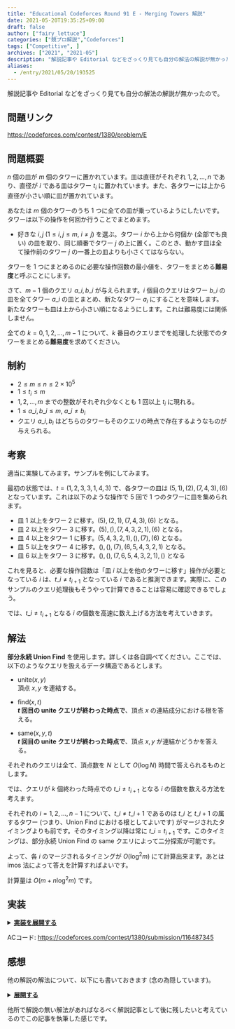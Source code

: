 ```yaml
---
title: "Educational Codeforces Round 91 E - Merging Towers 解説"
date: 2021-05-20T19:35:25+09:00
draft: false
author: ["fairy_lettuce"]
categories: ["競プロ解説","Codeforces"]
tags: ["Competitive", ]
archives: ["2021", "2021-05"]
description: "解説記事や Editorial などをざっくり見ても自分の解法の解説が無かったので。 問題リンク https://codeforces.com/contest/1380/problem/E 問題概要 個の皿が 個のタワーに置かれています。皿は直径がそれぞれ であり、直径が である…"
aliases:
  - /entry/2021/05/20/193525
---
```


<!-- 解説ブログ テンプレ -->

解説記事や Editorial などをざっくり見ても自分の解法の解説が無かったので。

## 問題リンク

https://codeforces.com/contest/1380/problem/E

## 問題概要

$n$ 個の皿が $m$ 個のタワーに置かれています。皿は直径がそれぞれ $1,2,\dots,n$ であり、直径が $i$ である皿はタワー $t_i$ に置かれています。また、各タワーには上から直径が小さい順に皿が置かれています。

あなたは $m$ 個のタワーのうち $1$ つに全ての皿が乗っているようにしたいです。タワーは以下の操作を何回か行うことでまとめます。

- 好きな $i,j\ (1\le i,j\le m,\ i\ne j)$ を選ぶ。タワー $i$ から上から何個か (全部でも良い) の皿を取り、同じ順番でタワー $j$ の上に置く。このとき、動かす皿は全て操作前のタワー $j$ の一番上の皿よりも小さくてはならない。

タワーを $1$ つにまとめるのに必要な操作回数の最小値を、タワーをまとめる<b>難易度</b>と呼ぶことにします。

さて、$m-1$ 個のクエリ $a\_i,b\_i$ が与えられます。$i$ 個目のクエリはタワー $b\_i$ の皿を全てタワー $a\_i$ の皿とまとめ、新たなタワー $a_i$ にすることを意味します。新たなタワーも皿は上から小さい順になるようにします。これは難易度には関係しません。

全ての $k=0,1,2,\dots,m-1$ について、$k$ 番目のクエリまでを処理した状態でのタワーをまとめる<b>難易度</b>を求めてください。

## 制約

- $2\le m\le n\le 2\times 10^5$
- $1\le t_i\le m$
- $1,2,\dots,m$ までの整数がそれぞれ少なくとも 1 回以上 $t_i$ に現れる。
- $1\le a\_i,b\_i\le m,\ a\_i\ne b_i$
- クエリ $a\_i,b_i$ はどちらのタワーもそのクエリの時点で存在するようなものが与えられる。

<!--more-->

## 考察

適当に実験してみます。サンプルを例にしてみます。

最初の状態では、$t=(1,2,3,3,1,4,3)$ で、各タワーの皿は $(5,1),(2),(7,4,3),(6)$ となっています。これは以下のような操作で $5$ 回で 1 つのタワーに皿を集められます。

- 皿 $1$ 以上をタワー $2$ に移す。$(5),(2,1),(7,4,3),(6)$ となる。
- 皿 $2$ 以上をタワー $3$ に移す。$(5),(),(7,4,3,2,1),(6)$ となる。
- 皿 $4$ 以上をタワー $1$ に移す。$(5,4,3,2,1),(),(7),(6)$ となる。
- 皿 $5$ 以上をタワー $4$ に移す。$(),(),(7),(6,5,4,3,2,1)$ となる。
- 皿 $6$ 以上をタワー $3$ に移す。$(),(),(7,6,5,4,3,2,1),()$ となる

これを見ると、必要な操作回数は「皿 $i$ 以上を他のタワーに移す」操作が必要となっている $i$ は、$t\_i\ne t_{i+1}$ となっている $i$ であると推測できます。実際に、このサンプルのクエリ処理後もそうやって計算できることは容易に確認できるでしょう。

では、$t\_i\ne t_{i+1}$ となる $i$ の個数を高速に数え上げる方法を考えていきます。

## 解法

<b>部分永続 Union Find</b> を使用します。詳しくは各自調べてください。ここでは、以下のようなクエリを扱えるデータ構造であるとします。

- $\mathrm{unite}(x,y)$  
頂点 $x,y$ を連結する。

- $\mathrm{find}(x,t)$  
<b>$t$ 回目の $\mathrm{unite}$ クエリが終わった時点で</b>、頂点 $x$ の連結成分における根を答える。

- $\mathrm{same}(x,y,t)$  
<b>$t$ 回目の $\mathrm{unite}$ クエリが終わった時点で</b>、頂点 $x,y$ が連結かどうかを答える。

それぞれのクエリは全て、頂点数を $N$ として $O(\log N)$ 時間で答えられるものとします。

では、クエリが $k$ 個終わった時点での $t\_i\ne t_{i+1}$ となる $i$ の個数を数える方法を考えます。

それぞれの $i=1,2,\dots,n-1$ について、$t\_i\ne t\_{i+1}$ であるのは $t\_i$ と $t\_{i+1}$ の属するタワー (つまり、Union Find における根としてよいです) がマージされたタイミングよりも前です。そのタイミング以降は常に $t\_i= t_{i+1}$ です。このタイミングは、部分永続 Union Find の $\mathrm{same}$ クエリによって二分探索が可能です。

よって、各 $i$ のマージされるタイミングが $O(\log^2 m)$ にて計算出来ます。あとは imos 法によって答えを計算すればよいです。

計算量は $O(m+n\log^2 m)$ です。

## 実装

<details><summary><u><b>実装を展開する</b></u></summary>

```cs
		public void Solve()
		{
			var (n, m) = sr.ReadValue<int, int>();
			var a = sr.ReadIntArray(n);
			var uf = new PersistentUnionFind(m);
			for (int i = 0; i < m - 1; i++)
			{
				var (u, v) = sr.ReadValue<int, int>();
				uf.Unite(--u, --v);
			}
			var when = new int[m];
			for (int i = 0; i < n - 1; i++)
			{
				var ok = m - 1;
				var ng = -1;
				while (ok - ng > 1)
				{
					var mid = ng + (ok - ng) / 2;
					if (uf.IsSame(a[i] - 1, a[i + 1] - 1, mid)) ok = mid;
					else ng = mid;
				}
				when[ok]++;
			}
			var sum = new int[m + 1];
			for (int i = 0; i < m; i++)
			{
				sum[i + 1] = sum[i] + when[i];
			}
			for (int i = 1; i <= m; i++)
			{
				Console.WriteLine(n - 1 - sum[i]);
			}
		}
```

</details>

ACコード: https://codeforces.com/contest/1380/submission/116487345  

## 感想

他の解説の解法について、以下にも書いておきます (念の為隠しています)。
<details><summary><u><b>展開する</b></u></summary>

- 公式の Editorial (クエリを木として扱って LCA をする)
https://codeforces.com/blog/entry/80054

- じゅぴろさん・kmjp さんの解説 (マージテク)

じゅぴろさんのほう


<div class="inner-link-wrapper">
  <iframe
    class="hatenablogcard"
    style="width:100%;height:155px;max-width:680px;"
    src="https://hatenablog-parts.com/embed?url=https://jupiro.hatenablog.com/entry/2020/07/13/023428"
    width="300" height="150" frameborder="0" scrolling="no">
  </iframe>
</div>


kmjp さんのほう


<div class="inner-link-wrapper">
  <iframe
    class="hatenablogcard"
    style="width:100%;height:155px;max-width:680px;"
    src="https://hatenablog-parts.com/embed?url=https://kmjp.hatenablog.jp/entry/2021/04/05/0930"
    width="300" height="150" frameborder="0" scrolling="no">
  </iframe>
</div>


</details>

他所で解説の無い解法があればなるべく解説記事として後に残したいと考えているのでこの記事を執筆した感じです。
